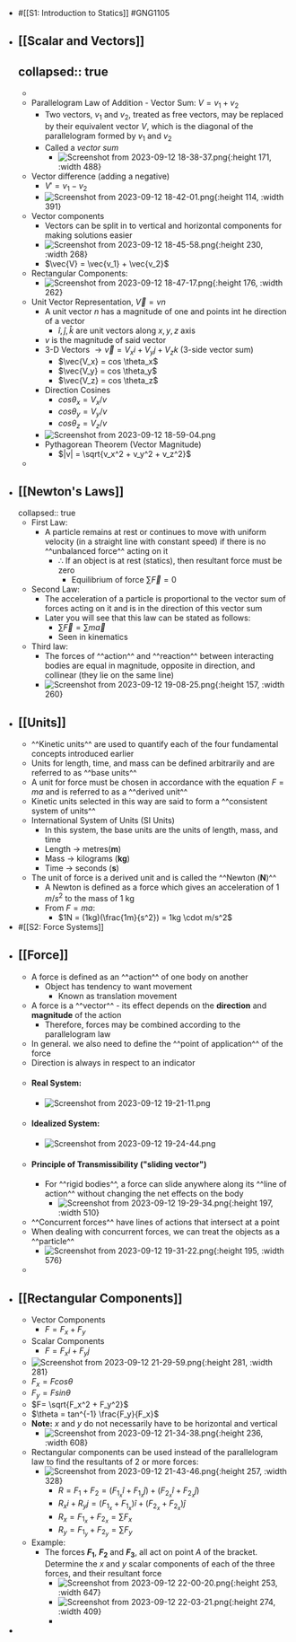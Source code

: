- #[[S1: Introduction to Statics]] #GNG1105
- ## [[Scalar and Vectors]]
  collapsed:: true
	-
	-
	- Parallelogram Law of Addition - Vector Sum: $V = v_1 + v_2$
		- Two vectors, $v_1$ and $v_2$, treated as free vectors, may be replaced by their equivalent vector $V$, which is the diagonal of the parallelogram formed by $v_1$ and $v_2$
		- Called a *vector sum*
			- ![Screenshot from 2023-09-12 18-38-37.png](../assets/Screenshot_from_2023-09-12_18-38-37_1694558386272_0.png){:height 171, :width 488}
	- Vector difference (adding a negative)
		- $V' = v_1 - v_2$
		- ![Screenshot from 2023-09-12 18-42-01.png](../assets/Screenshot_from_2023-09-12_18-42-01_1694558609574_0.png){:height 114, :width 391}
	- Vector components
		- Vectors can be split in to vertical and horizontal components for making solutions easier
		- ![Screenshot from 2023-09-12 18-45-58.png](../assets/Screenshot_from_2023-09-12_18-45-58_1694558812911_0.png){:height 230, :width 268}
		- $\vec{V} = \vec{v_1} + \vec{v_2}$
	- Rectangular Components:
		- ![Screenshot from 2023-09-12 18-47-17.png](../assets/Screenshot_from_2023-09-12_18-47-17_1694559023476_0.png){:height 176, :width 262}
	- Unit Vector Representation, $\vec{V} = vn$
		- A unit vector $n$ has a magnitude of one and points int he direction of a vector
			- $\hat{i}, \hat{j}, \hat{k}$ are unit vectors along $x, y, z$ axis
		- $v$ is the magnitude of said vector
		- 3-D Vectors $\rightarrow \vec{v} = V_xi + V_yj + V_zk$ (3-side vector sum)
			- $\vec{V_x} = cos \theta_x$
			- $\vec{V_y} = cos \theta_y$
			- $\vec{V_z} = cos \theta_z$
		- Direction Cosines
			- $cos \theta_x = V_x /v$
			- $cos \theta_y = V_y /v$
			- $cos \theta_z = V_z /v$
		- ![Screenshot from 2023-09-12 18-59-04.png](../assets/Screenshot_from_2023-09-12_18-59-04_1694559587909_0.png)
		- Pythagorean Theorem (Vector Magnitude)
			- $|v| = \sqrt{v_x^2 + v_y^2 + v_z^2}$
	-
- ## [[Newton's Laws]]
  collapsed:: true
	- First Law:
		- A particle remains at rest or continues to move with uniform velocity (in a straight line with constant speed) if there is no ^^unbalanced force^^ acting on it
			- $\therefore$ If an object is at rest (statics), then resultant force must be zero
				- Equilibrium of force $\sum \vec{F} = 0$
	- Second Law:
		- The acceleration of a particle is proportional to the vector sum of forces acting on it and is in the direction of this vector sum
		- Later you will see that this law can be stated as follows:
			- $\sum \vec{F} = \sum m \vec{a}$
			- Seen in kinematics
	- Third law:
		- The forces of ^^action^^ and ^^reaction^^ between interacting bodies are equal in magnitude, opposite in direction, and collinear (they lie on the same line)
		- ![Screenshot from 2023-09-12 19-08-25.png](../assets/Screenshot_from_2023-09-12_19-08-25_1694560141440_0.png){:height 157, :width 260}
- ## [[Units]]
	- ^^Kinetic units^^ are used to quantify each of the four fundamental concepts introduced earlier
	- Units for length, time, and mass can be defined arbitrarily and are referred to as ^^base units^^
	- A unit for force must be chosen in accordance with the equation $F=ma$ and is referred to as a ^^derived unit^^
	- Kinetic units selected in this way are said to form a ^^consistent system of units^^
	- International System of Units (SI Units)
		- In this system, the base units are the units of length, mass, and time
		- Length $\rightarrow$ metres(**m**)
		- Mass $\rightarrow$ kilograms (**kg**)
		- Time $\rightarrow$ seconds (**s**)
	- The unit of force is a derived unit and is called the ^^Newton (**N**)^^
		- A Newton is defined as a force which gives an acceleration of 1 $m/s^2$ to the mass of 1 kg
		- From $F=ma$:
			- $1N = (1kg)(\frac{1m}{s^2}) = 1kg \cdot m/s^2$
- #[[S2: Force Systems]]
- ## [[Force]]
	- A force is defined as an ^^action^^ of one body on another
		- Object has tendency to want movement
			- Known as translation movement
	- A force is a ^^vector^^ - its effect depends on the **direction** and **magnitude** of the action
		- Therefore, forces may be combined according to the parallelogram law
	- In general. we also need to define the ^^point of application^^ of the force
	- Direction is always in respect to an indicator
	- #### Real System:
		- ![Screenshot from 2023-09-12 19-21-11.png](../assets/Screenshot_from_2023-09-12_19-21-11_1694560973907_0.png)
	- #### Idealized System:
		- ![Screenshot from 2023-09-12 19-24-44.png](../assets/Screenshot_from_2023-09-12_19-24-44_1694561157401_0.png)
	- #### Principle of Transmissibility ("sliding vector")
		- For ^^rigid bodies^^, a force can slide anywhere along its ^^line of action^^ without changing the net effects on the body
			- ![Screenshot from 2023-09-12 19-29-34.png](../assets/Screenshot_from_2023-09-12_19-29-34_1694561406227_0.png){:height 197, :width 510}
	- ^^Concurrent forces^^ have lines of actions that intersect at a point
	- When dealing with concurrent forces, we can treat the objects as a ^^particle^^
		- ![Screenshot from 2023-09-12 19-31-22.png](../assets/Screenshot_from_2023-09-12_19-31-22_1694561525751_0.png){:height 195, :width 576}
	-
- ## [[Rectangular Components]]
	- Vector Components
		- $F = F_x + F_y$
	- Scalar Components
		- $F = F_xi + F_yj$
	- ![Screenshot from 2023-09-12 21-29-59.png](../assets/Screenshot_from_2023-09-12_21-29-59_1694568627549_0.png){:height 281, :width 281}
	- $F_x = F cos \theta$
	- $F_y = F sin \theta$
	- $F= \sqrt{F_x^2 + F_y^2}$
	- $\theta = tan^{-1} \frac{F_y}{F_x}$
	- **Note:** $x$ and $y$ do not necessarily have to be horizontal and vertical
		- ![Screenshot from 2023-09-12 21-34-38.png](../assets/Screenshot_from_2023-09-12_21-34-38_1694569013646_0.png){:height 236, :width 608}
	- Rectangular components can be used instead of the parallelogram law to find the resultants of 2 or more forces:
		- ![Screenshot from 2023-09-12 21-43-46.png](../assets/Screenshot_from_2023-09-12_21-43-46_1694569600941_0.png){:height 257, :width 328}
			- $R = F_1 + F_2 = (F_{1_x}\hat{i} + F_{1_x}\hat{j}) + (F_{2_x}\hat{i} + F_{2_x}\hat{j})$
			- $R_xi + R_yj = (F_{1_x} + F_{1_x})\hat{i} + (F_{2_x} + F_{2_x})\hat{j}$
			- $R_x = F_{1_x} + F_{2_x} = \sum F_x$
			- $R_y = F_{1_y} + F_{2_y} = \sum F_y$
	- Example:
		- The forces **$F_1$**, **$F_2$** and **$F_3$**, all act on point *A* of the bracket. Determine the $x$ and $y$ scalar components of each of the three forces, and their resultant force
			- ![Screenshot from 2023-09-12 22-00-20.png](../assets/Screenshot_from_2023-09-12_22-00-20_1694570533291_0.png){:height 253, :width 647}
			- ![Screenshot from 2023-09-12 22-03-21.png](../assets/Screenshot_from_2023-09-12_22-03-21_1694570639035_0.png){:height 274, :width 409}
			-
-